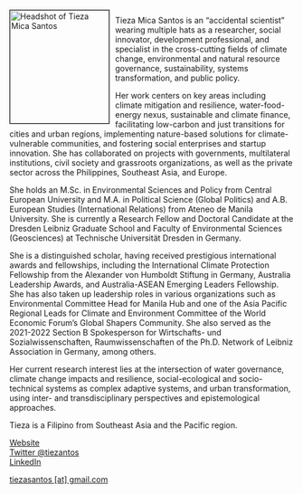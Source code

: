 <img src="{{ site.baseurl }}/about/ambassador/img/2024-Santos.jpeg" height="200" width="175" alt="Headshot of Tieza Mica Santos" style="float: left; margin: 4px 10px 0px 0px; border: 1px solid #000000;">

Tieza Mica Santos is an “accidental scientist” wearing multiple hats as a researcher, social innovator, development professional, and specialist in the cross-cutting fields of climate change,
environmental and natural resource governance, sustainability, systems transformation, and
public policy.

Her work centers on key areas including climate mitigation and resilience, water-food-energy
nexus, sustainable and climate finance, facilitating low-carbon and just transitions for cities and
urban regions, implementing nature-based solutions for climate-vulnerable communities, and
fostering social enterprises and startup innovation. She has collaborated on projects with
governments, multilateral institutions, civil society and grassroots organizations, as well as the
private sector across the Philippines, Southeast Asia, and Europe.

She holds an M.Sc. in Environmental Sciences and Policy from Central European University
and M.A. in Political Science (Global Politics) and A.B. European Studies (International
Relations) from Ateneo de Manila University. She is currently a Research Fellow and Doctoral
Candidate at the Dresden Leibniz Graduate School and Faculty of Environmental Sciences
(Geosciences) at Technische Universität Dresden in Germany.

She is a distinguished scholar, having received prestigious international awards and fellowships,
including the International Climate Protection Fellowship from the Alexander von Humboldt
Stiftung in Germany, Australia Leadership Awards, and Australia-ASEAN Emerging Leaders
Fellowship. She has also taken up leadership roles in various organizations such as
Environmental Committee Head for Manila Hub and one of the Asia Pacific Regional Leads for
Climate and Environment Committee of the World Economic Forum’s Global Shapers Community. She also served as the 2021-2022 Section B Spokesperson for Wirtschafts- und
Sozialwissenschaften, Raumwissenschaften of the Ph.D. Network of Leibniz Association in
Germany, among others.

Her current research interest lies at the intersection of water governance, climate change
impacts and resilience, social-ecological and socio-technical systems as complex adaptive
systems, and urban transformation, using inter- and transdisciplinary perspectives and
epistemological approaches.

Tieza is a Filipino from Southeast Asia and the Pacific region.

[Website](https://dlgs-dresden.de/fellows/current-fellows/santos)  
[Twitter @tiezantos](https://twitter.com/tiezasantos)  
[LinkedIn](https://www.linkedin.com/in/tiezasantos/)  

[tiezasantos [at] gmail.com](mailto:tiezasantos@gmail.com)
